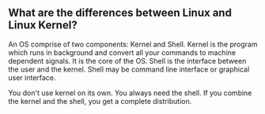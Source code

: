 ## What are the differences between Linux and Linux Kernel?
An OS comprise of two components: Kernel and Shell. Kernel is the program which runs in background and convert all your commands to machine dependent signals. It is the core of the OS. Shell is the interface between the user and the kernel. Shell may be command line interface or graphical user interface.

You don't use kernel on its own. You always need the shell. If you combine the kernel and the shell, you get a complete distribution.
